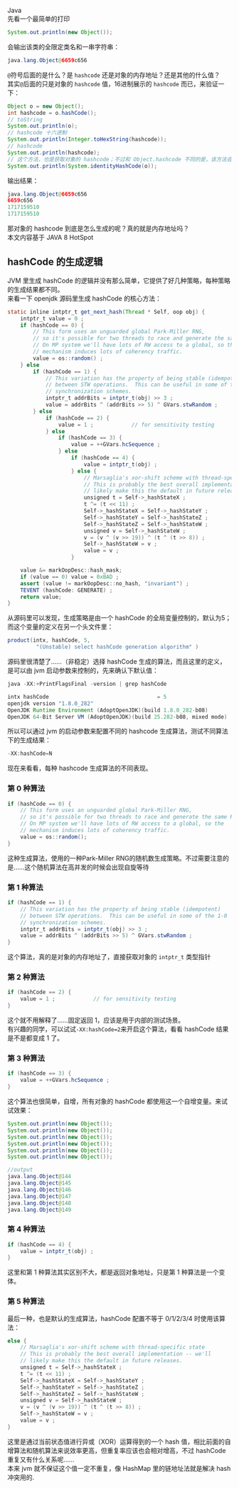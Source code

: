 Java<br />先看一个最简单的打印
```java
System.out.println(new Object());
```
会输出该类的全限定类名和一串字符串：
```java
java.lang.Object@6659c656
```
`@`符号后面的是什么？是 `hashcode` 还是对象的内存地址？还是其他的什么值？<br />其实`@`后面的只是对象的 `hashcode` 值，16进制展示的 `hashcode` 而已，来验证一下：
```java
Object o = new Object();
int hashcode = o.hashCode();
// toString
System.out.println(o);
// hashcode 十六进制
System.out.println(Integer.toHexString(hashcode));
// hashcode
System.out.println(hashcode);
// 这个方法，也是获取对象的 hashcode；不过和 Object.hashcode 不同的是，该方法会无视重写的hashcode
System.out.println(System.identityHashCode(o));
```
输出结果：
```java
java.lang.Object@6659c656
6659c656
1717159510
1717159510
```
那对象的 hashcode 到底是怎么生成的呢？真的就是内存地址吗？<br />本文内容基于 JAVA 8 HotSpot
<a name="fenYN"></a>
## hashCode 的生成逻辑
JVM 里生成 hashCode 的逻辑并没有那么简单，它提供了好几种策略，每种策略的生成结果都不同。<br />来看一下 openjdk 源码里生成 hashCode 的核心方法：
```java
static inline intptr_t get_next_hash(Thread * Self, oop obj) {
    intptr_t value = 0 ;
    if (hashCode == 0) {
        // This form uses an unguarded global Park-Miller RNG,
        // so it's possible for two threads to race and generate the same RNG.
        // On MP system we'll have lots of RW access to a global, so the
        // mechanism induces lots of coherency traffic.
        value = os::random() ;
    } else
        if (hashCode == 1) {
            // This variation has the property of being stable (idempotent)
            // between STW operations.  This can be useful in some of the 1-0
            // synchronization schemes.
            intptr_t addrBits = intptr_t(obj) >> 3 ;
            value = addrBits ^ (addrBits >> 5) ^ GVars.stwRandom ;
        } else
            if (hashCode == 2) {
                value = 1 ;            // for sensitivity testing
            } else
                if (hashCode == 3) {
                    value = ++GVars.hcSequence ;
                } else
                    if (hashCode == 4) {
                        value = intptr_t(obj) ;
                    } else {
                        // Marsaglia's xor-shift scheme with thread-specific state
                        // This is probably the best overall implementation -- we'll
                        // likely make this the default in future releases.
                        unsigned t = Self->_hashStateX ;
                        t ^= (t << 11) ;
                        Self->_hashStateX = Self->_hashStateY ;
                        Self->_hashStateY = Self->_hashStateZ ;
                        Self->_hashStateZ = Self->_hashStateW ;
                        unsigned v = Self->_hashStateW ;
                        v = (v ^ (v >> 19)) ^ (t ^ (t >> 8)) ;
                        Self->_hashStateW = v ;
                        value = v ;
                    }

    value &= markOopDesc::hash_mask;
    if (value == 0) value = 0xBAD ;
    assert (value != markOopDesc::no_hash, "invariant") ;
    TEVENT (hashCode: GENERATE) ;
    return value;
}
```
从源码里可以发现，生成策略是由一个 hashCode 的全局变量控制的，默认为5；而这个变量的定义在另一个头文件里：
```java
product(intx, hashCode, 5,                                            
         "(Unstable) select hashCode generation algorithm" ) 
```
源码里很清楚了……（非稳定）选择 hashCode 生成的算法，而且这里的定义，是可以由 jvm 启动参数来控制的，先来确认下默认值：
```java
java -XX:+PrintFlagsFinal -version | grep hashCode

intx hashCode                                  = 5                                   {product}
openjdk version "1.8.0_282"
OpenJDK Runtime Environment (AdoptOpenJDK)(build 1.8.0_282-b08)
OpenJDK 64-Bit Server VM (AdoptOpenJDK)(build 25.282-b08, mixed mode)
```
所以可以通过 jvm 的启动参数来配置不同的 hashcode 生成算法，测试不同算法下的生成结果：
```java
-XX:hashCode=N
```
现在来看看，每种 hashcode 生成算法的不同表现。
<a name="nct5l"></a>
### 第 0 种算法
```java
if (hashCode == 0) {
    // This form uses an unguarded global Park-Miller RNG,
    // so it's possible for two threads to race and generate the same RNG.
    // On MP system we'll have lots of RW access to a global, so the
    // mechanism induces lots of coherency traffic.
    value = os::random();
}
```
这种生成算法，使用的一种Park-Miller RNG的随机数生成策略。不过需要注意的是……这个随机算法在高并发的时候会出现自旋等待
<a name="HGDoU"></a>
### 第 1 种算法
```java
if (hashCode == 1) {
    // This variation has the property of being stable (idempotent)
    // between STW operations.  This can be useful in some of the 1-0
    // synchronization schemes.
    intptr_t addrBits = intptr_t(obj) >> 3 ;
    value = addrBits ^ (addrBits >> 5) ^ GVars.stwRandom ;
}
```
这个算法，真的是对象的内存地址了，直接获取对象的 `intptr_t` 类型指针
<a name="inEHl"></a>
### 第 2 种算法
```java
if (hashCode == 2) {
    value = 1 ;            // for sensitivity testing
}
```
这个就不用解释了……固定返回 1，应该是用于内部的测试场景。<br />有兴趣的同学，可以试试`-XX:hashCode=2`来开启这个算法，看看 hashCode 结果是不是都变成 1 了。
<a name="Q1Uwa"></a>
### 第 3 种算法
```java
if (hashCode == 3) {
    value = ++GVars.hcSequence ;
}
```
这个算法也很简单，自增，所有对象的 hashCode 都使用这一个自增变量。来试试效果：
```java
System.out.println(new Object());
System.out.println(new Object());
System.out.println(new Object());
System.out.println(new Object());
System.out.println(new Object());
System.out.println(new Object());

//output
java.lang.Object@144
java.lang.Object@145
java.lang.Object@146
java.lang.Object@147
java.lang.Object@148
java.lang.Object@149
```
<a name="rHfTQ"></a>
### 第 4 种算法
```java
if (hashCode == 4) {
    value = intptr_t(obj) ;
}
```
这里和第 1 种算法其实区别不大，都是返回对象地址，只是第 1 种算法是一个变体。
<a name="dc96n"></a>
### 第 5 种算法
最后一种，也是默认的生成算法，hashCode 配置不等于 0/1/2/3/4 时使用该算法：
```java
else {
    // Marsaglia's xor-shift scheme with thread-specific state
    // This is probably the best overall implementation -- we'll
    // likely make this the default in future releases.
    unsigned t = Self->_hashStateX ;
    t ^= (t << 11) ;
    Self->_hashStateX = Self->_hashStateY ;
    Self->_hashStateY = Self->_hashStateZ ;
    Self->_hashStateZ = Self->_hashStateW ;
    unsigned v = Self->_hashStateW ;
    v = (v ^ (v >> 19)) ^ (t ^ (t >> 8)) ;
    Self->_hashStateW = v ;
    value = v ;
}
```
这里是通过当前状态值进行异或（XOR）运算得到的一个 hash 值，相比前面的自增算法和随机算法来说效率更高，但重复率应该也会相对增高，不过 hashCode 重复又有什么关系呢……<br />本来 jvm 就不保证这个值一定不重复，像 HashMap 里的链地址法就是解决 hash 冲突用的.
